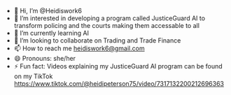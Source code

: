 - 👋 Hi, I’m @Heidiswork6
- 👀 I’m interested in developing a program called JusticeGuard AI to transform policing and the courts making them accessable to all
- 🌱 I’m currently learning AI
- 💞️ I’m looking to collaborate on Trading and Trade Finance 
- 📫 How to reach me heidiswork6@gmail.com
- 😄 Pronouns: she/her
- ⚡ Fun fact: Videos explaining my JusticeGuard AI program can be found on my TikTok https://www.tiktok.com/@heidipeterson75/video/7317132200212696363

<!---
Heidiswork6/Heidiswork6 is a ✨ special ✨ repository because its `README.md` (this file) appears on your GitHub profile.
You can click the Preview link to take a look at your changes.
--->
